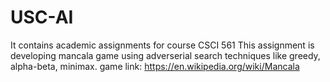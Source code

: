 # USC-AI
It contains academic assignments for course CSCI 561
This assignment is developing mancala game using adverserial search techniques like greedy, alpha-beta, minimax.
game link: https://en.wikipedia.org/wiki/Mancala
